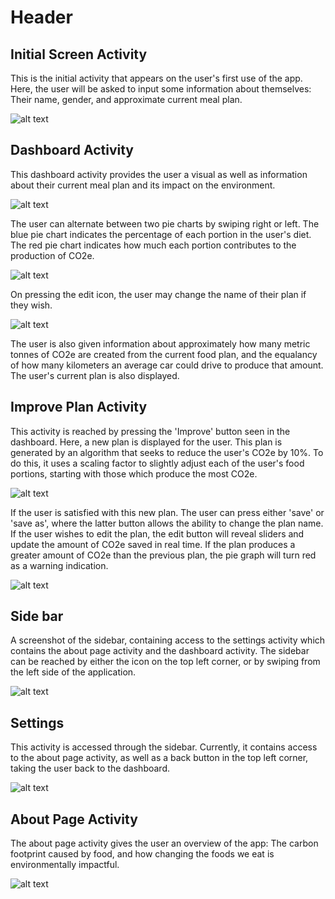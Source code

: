 # Header

## Initial Screen Activity
This is the initial activity that appears on the user's first use of the app. Here, the user will be asked to input some information about themselves: Their name, gender, and approximate current meal plan.


![alt text](ReadmePic/initScreen.PNG)


## Dashboard Activity
This dashboard activity provides the user a visual as well as information about their current meal plan and its impact on the environment.


![alt text](ReadmePic/dashboard.PNG)


The user can alternate between two pie charts by swiping right or left. The blue pie chart indicates the percentage of each portion in the user's diet. The red pie chart indicates how much each portion contributes to the production of CO2e.


![alt text](ReadmePic/dashboardSwipeLeft.PNG)

On pressing the edit icon, the user may change the name of their plan if they wish.


![alt text](ReadmePic/changeNamedashboard.PNG)


 
The user is also given information about approximately how many metric tonnes of CO2e are created from the current food plan, and the equalancy of how many kilometers an average car could drive to produce that amount.
The user's current plan is also displayed. 

## Improve Plan Activity
This activity is reached by pressing the 'Improve' button seen in the dashboard. Here, a new plan is displayed for the user. This plan is generated by an algorithm that seeks to reduce the user's CO2e by 10%. To do this, it uses a scaling factor to slightly adjust each of the user's food portions, starting with those which produce the most CO2e.

![alt text](ReadmePic/improveActivity.PNG)

If the user is satisfied with this new plan. The user can press either 'save' or 'save as', where the latter button allows the ability to change the plan name.
If the user wishes to edit the plan, the edit button will reveal sliders and update the amount of CO2e saved in real time. If the plan produces a greater amount of CO2e than the previous plan, the pie graph will turn red as a warning indication.

![alt text](ReadmePic/editImprovePlan.PNG)



## Side bar
A screenshot of the sidebar, containing access to the settings activity which contains the about page activity and the dashboard activity. The sidebar can be reached by either the icon on the top left corner, or by swiping from the left side of the application.


![alt text](ReadmePic/sidebar.PNG)


## Settings 
This activity is accessed through the sidebar. Currently, it contains access to the about page activity, as well as a back button in the top left corner, taking the user back to the dashboard.


![alt text](ReadmePic/settings.PNG)


## About Page Activity
The about page activity gives the user an overview of the app: The carbon footprint caused by food, and how changing the foods we eat is environmentally impactful.


![alt text](ReadmePic/aboutActivity.PNG)


